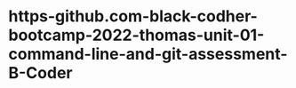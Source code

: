 # https-github.com-black-codher-bootcamp-2022-thomas-unit-01-command-line-and-git-assessment-B-Coder
